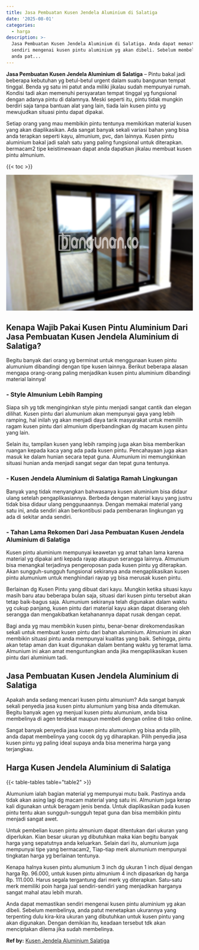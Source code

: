 ```yaml
---
title: Jasa Pembuatan Kusen Jendela Aluminium di Salatiga
date: '2025-08-01'
categories:
  - harga
description: >-
  Jasa Pembuatan Kusen Jendela Aluminium di Salatiga. Anda dapat memastikan
  sendiri mengenai kusen pintu aluminium yg akan dibeli. Sebelum membelinya,
  anda pat...
---
```


**Jasa Pembuatan Kusen Jendela Aluminium di Salatiga** – Pintu bakal jadi beberapa kebutuhan yg betul-betul urgent dalam suatu bangunan tempat tinggal. Benda yg satu ini patut anda miliki jikalau sudah mempunyai rumah. Kondisi tadi akan memenuhi persyaratan tempat tinggal yg fungsional dengan adanya pintu di dalamnya. Meski seperti itu, pintu tidak mungkin berdiri saja tanpa bantuan alat yang lain, tiada lain kusen pintu yg mewujudkan situasi pintu dapat dipakai.

Setiap orang yang mau membikin pintu tentunya memikirkan material kusen yang akan diaplikasikan. Ada sangat banyak sekali variasi bahan yang bisa anda terapkan seperti kayu, almunium, pvc, dan lainnya. Kusen pintu aluminium bakal jadi salah satu yang paling fungsional untuk diterapkan. bermacam2 tipe keistimewaan dapat anda dapatkan jikalau membuat kusen pintu almunium.

{{< toc >}}

![Jasa Pembuatan Kusen Jendela Aluminium di Salatiga](/images/harga-kusen-jendela-alumunium-27.png)

## Kenapa Wajib Pakai Kusen Pintu Aluminium Dari Jasa Pembuatan Kusen Jendela Aluminium di Salatiga?

Begitu banyak dari orang yg berminat untuk menggunaan kusen pintu alumunium dibandingi dengan tipe kusen lainnya. Berikut beberapa alasan mengapa orang-orang paling menjadikan kusen pintu aluminium dibandingi material lainnya!

### \- Style Almunium Lebih Ramping

Siapa sih yg tdk menginginkan style pintu menjadi sangat cantik dan elegan dilihat. Kusen pintu dari alumunium akan mempunyai gaya yang lebih ramping, hal inilah yg akan menjadi daya tarik masyarakat untuk memilih ragam kusen pintu dari almunium diperbandingkan dg macam kusen pintu yang lain.

Selain itu, tampilan kusen yang lebih ramping juga akan bisa memberikan ruangan kepada kaca yang ada pada kusen pintu. Pencahayaan juga akan masuk ke dalam hunian secara tepat guna. Alumunium ini memungkinkan situasi hunian anda menjadi sangat segar dan tepat guna tentunya.

### \- Kusen Jendela Aluminium di Salatiga Ramah Lingkungan

Banyak yang tidak menyangkan bahwasanya kusen aluminium bisa didaur ulang setelah pengaplikasiannya. Berbeda dengan material kayu yang justru tidak bisa didaur ulang penggunaannya. Dengan memakai material yang satu ini, anda sendiri akan berkontibusi pada pembenaran lingkungan yg ada di sekitar anda sendiri.

### \- Tahan Lama Rekomen Dari Jasa Pembuatan Kusen Jendela Aluminium di Salatiga

Kusen pintu aluminium mempunyai keawetan yg amat tahan lama karena material yg dipakai anti kepada rayap ataupun serangga lainnya. Almunium bisa menangkal terjadinya pengeroposan pada kusen pintu yg diterapkan. Akan sungguh-sungguh fungsional sekiranya anda mengaplikasikan kusen pintu alumunium untuk menghindari rayap yg bisa merusak kusen pintu.

Berlainan dg Kusen Pintu yang dibuat dari kayu. Mungkin ketika situasi kayu masih baru atau beberapa bulan saja, situasi dari kusen pintu tersebut akan tetap baik-bagus saja. Alumunium sekiranya telah digunakan dalam waktu yg cukup panjang, kusen pintu dari material kayu akan dapat diserang oleh serangga dan mengakibatkan ketahanannya dapat rusak dengan cepat.

Bagi anda yg mau membikin kusen pintu, benar-benar direkomendasikan sekali untuk membuat kusen pintu dari bahan aluminium. Almunium ini akan membikin situasi pintu anda mempunyai kualitas yang baik. Sehingga, pintu akan tetap aman dan kuat digunakan dalam bentang waktu yg teramat lama. Almunium ini akan amat menguntungkan anda jika mengaplikasikan kusen pintu dari aluminium tadi.

## Jasa Pembuatan Kusen Jendela Aluminium di Salatiga

Apakah anda sedang mencari kusen pintu almunium? Ada sangat banyak sekali penyedia jasa kusen pintu alumunium yang bisa anda ditemukan. Begitu banyak agen yg menjual kusen pintu alumunium, anda bisa membelinya di agen terdekat maupun membeli dengan online di toko online.

Sangat banyak penyedia jasa kusen pintu alumunium yg bisa anda pilih, anda dapat membelinya yang cocok dg yg diharapkan. Pilih penyedia jasa kusen pintu yg paling ideal supaya anda bisa menerima harga yang terjangkau.

## Harga Kusen Jendela Aluminium di Salatiga

{{< table-tables table="table2" >}}

Alumunium ialah bagian material yg mempunyai mutu baik. Pastinya anda tidak akan asing lagi dg macam material yang satu ini. Almunium juga kerap kali digunakan untuk beragam jenis benda. Untuk diaplikasikan pada kusen pintu tentu akan sungguh-sungguh tepat guna dan bisa membikin pintu menjadi sangat awet.

Untuk pembelian kusen pintu almunium dapat ditentukan dari ukuran yang diperlukan. Kian besar ukuran yg dibutuhkan maka kian begitu banyak harga yang sepatutnya anda keluarkan. Selain dari itu, alumunium juga mempunyai tipe yang bermacam2, Tiap-tiap merk alumunium mempunyai tingkatan harga yg berlainan tentunya.

Kenapa halnya kusen pintu alumunium 3 inch dg ukuran 1 inch dijual dengan harga Rp. 96.000, untuk kusen pintu almunium 4 inch dipasarkan dg harga Rp. 111.000. Harus segala tergantung dari merk yg diterapkan. Satu-satu merk memiliki poin harga jual sendiri-sendiri yang menjadikan harganya sangat mahal atau lebih murah.

Anda dapat memastikan sendiri mengenai kusen pintu aluminium yg akan dibeli. Sebelum membelinya, anda patut menetapkan ukurannya yang terpenting dulu kira-kira ukuran yang dibutuhkan untuk kusen pintu yang akan digunakan. Dengan demikian itu, keadaan tersebut tdk akan menciptakan dilema jika sudah membelinya.

**Ref by:** [Kusen Jendela Aluminium Salatiga](https://id.wikipedia.org/wiki/Kusen)
